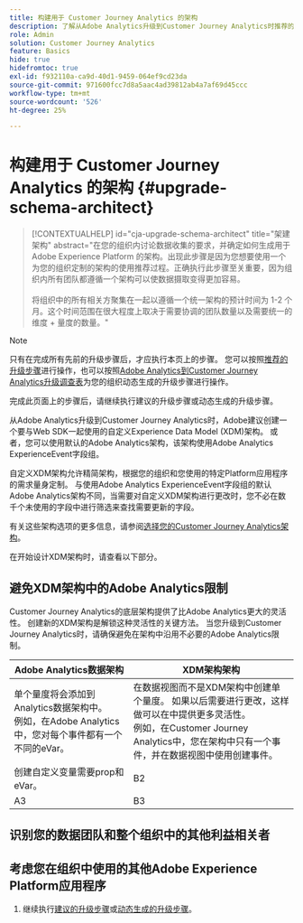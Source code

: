 ```yaml
---
title: 构建用于 Customer Journey Analytics 的架构
description: 了解从Adobe Analytics升级到Customer Journey Analytics时推荐的路径
role: Admin
solution: Customer Journey Analytics
feature: Basics
hide: true
hidefromtoc: true
exl-id: f932110a-ca9d-40d1-9459-064ef9cd23da
source-git-commit: 971600fcc7d8a5aac4ad39812ab4a7af69d45ccc
workflow-type: tm+mt
source-wordcount: '526'
ht-degree: 25%

---
```


# 构建用于 Customer Journey Analytics 的架构 {#upgrade-schema-architect}

<!-- markdownlint-disable MD034 -->

>[!CONTEXTUALHELP]
>id="cja-upgrade-schema-architect"
>title="架建架构"
>abstract="在您的组织内讨论数据收集的要求，并确定如何生成用于 Adobe Experience Platform 的架构。出现此步骤是因为您想要使用一个为您的组织定制的架构的使用推荐过程。正确执行此步骤至关重要，因为组织内所有团队都遵循一个架构可以使数据摄取变得更加容易。<br><br>将组织中的所有相关方聚集在一起以遵循一个统一架构的预计时间为 1-2 个月。这个时间范围在很大程度上取决于需要协调的团队数量以及需要统一的维度 + 量度的数量。"

<!-- markdownlint-enable MD034 -->

>[!NOTE]
> 
>只有在完成所有先前的升级步骤后，才应执行本页上的步骤。 您可以按照[推荐的升级步骤](/help/getting-started/cja-upgrade/cja-upgrade-recommendations.md#recommended-upgrade-steps-for-most-organizations)进行操作，也可以按照[Adobe Analytics到Customer Journey Analytics升级调查表](https://gigazelle.github.io/cja-ttv/)为您的组织动态生成的升级步骤进行操作。
>
>完成此页面上的步骤后，请继续执行建议的升级步骤或动态生成的升级步骤。

从Adobe Analytics升级到Customer Journey Analytics时，Adobe建议创建一个要与Web SDK一起使用的自定义Experience Data Model (XDM)架构。 或者，您可以使用默认的Adobe Analytics架构，该架构使用Adobe Analytics ExperienceEvent字段组。

自定义XDM架构允许精简架构，根据您的组织和您使用的特定Platform应用程序的需求量身定制。 与使用Adobe Analytics ExperienceEvent字段组的默认Adobe Analytics架构不同，当需要对自定义XDM架构进行更改时，您不必在数千个未使用的字段中进行筛选来查找需要更新的字段。

有关这些架构选项的更多信息，请参阅[选择您的Customer Journey Analytics架构](/help/getting-started/cja-upgrade/cja-upgrade-schema-existing.md)。

在开始设计XDM架构时，请查看以下部分。

## 避免XDM架构中的Adobe Analytics限制

Customer Journey Analytics的底层架构提供了比Adobe Analytics更大的灵活性。 创建新的XDM架构是解锁这种灵活性的关键方法。 当您升级到Customer Journey Analytics时，请确保避免在架构中沿用不必要的Adobe Analytics限制。

| Adobe Analytics数据架构 | XDM架构架构 |
|---------|----------|
| 单个量度将会添加到Analytics数据架构中。<br/>例如，在Adobe Analytics中，您对每个事件都有一个不同的eVar。 | 在数据视图而不是XDM架构中创建单个量度。 如果以后需要进行更改，这样做可以在中提供更多灵活性。<br/>例如，在Customer Journey Analytics中，您在架构中只有一个事件，并在数据视图中使用创建事件。 |
| 创建自定义变量需要prop和eVar。 | B2 |
| A3 | B3 |

## 识别您的数据团队和整个组织中的其他利益相关者


## 考虑您在组织中使用的其他Adobe Experience Platform应用程序



1. 继续执行[建议的升级步骤](/help/getting-started/cja-upgrade/cja-upgrade-recommendations.md#recommended-upgrade-steps-for-most-organizations)或[动态生成的升级步骤](https://gigazelle.github.io/cja-ttv/)。
